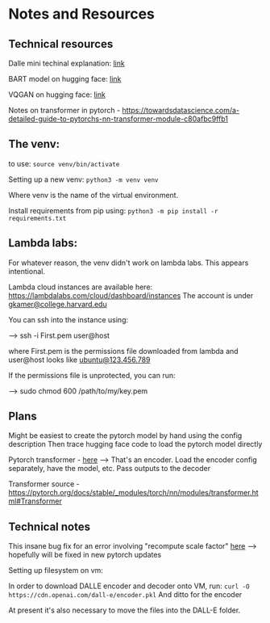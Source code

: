 # Notes and Resources

## Technical resources

Dalle mini techinal explanation: [link](https://wandb.ai/dalle-mini/dalle-mini/reports/DALL-E-Mini-Explained--Vmlldzo4NjIxODA)

BART model on hugging face: [link](https://huggingface.co/docs/transformers/model_doc/bart)

VQGAN on hugging face: [link](https://huggingface.co/boris/vqgan_f16_16384)

Notes on transformer in pytorch - https://towardsdatascience.com/a-detailed-guide-to-pytorchs-nn-transformer-module-c80afbc9ffb1

## The venv:

to use: `source venv/bin/activate`

Setting up a new venv: `python3 -m venv venv`

Where venv is the name of the virtual environment.

Install requirements from pip using:
`python3 -m pip install -r requirements.txt`

## Lambda labs:

For whatever reason, the venv didn't work on lambda labs. This appears intentional.

Lambda cloud instances are available here: https://lambdalabs.com/cloud/dashboard/instances
The account is under gkamer@college.harvard.edu

You can ssh into the instance using:

--> ssh -i First.pem user@host

where First.pem is the permissions file downloaded from lambda and user@host looks like ubuntu@123.456.789

If the permissions file is unprotected, you can run:

--> sudo chmod 600 /path/to/my/key.pem

## Plans

Might be easiest to create the pytorch model by hand using the config description
Then trace hugging face code to load the pytorch model directly

Pytorch transformer - [here](https://pytorch.org/tutorials/beginner/transformer_tutorial.html)
--> That's an encoder. Load the encoder config separately, have the model, etc.
Pass outputs to the decoder

Transformer source - https://pytorch.org/docs/stable/_modules/torch/nn/modules/transformer.html#Transformer

## Technical notes

This insane bug fix for an error involving "recompute scale factor"
[here](https://github.com/openai/DALL-E/issues/54#issuecomment-1092826376)
--> hopefully will be fixed in new pytorch updates

Setting up filesystem on vm:

In order to download DALLE encoder and decoder onto VM, run:
`curl -O https://cdn.openai.com/dall-e/encoder.pkl`
And ditto for the encoder

At present it's also necessary to move the files into the DALL-E folder.





